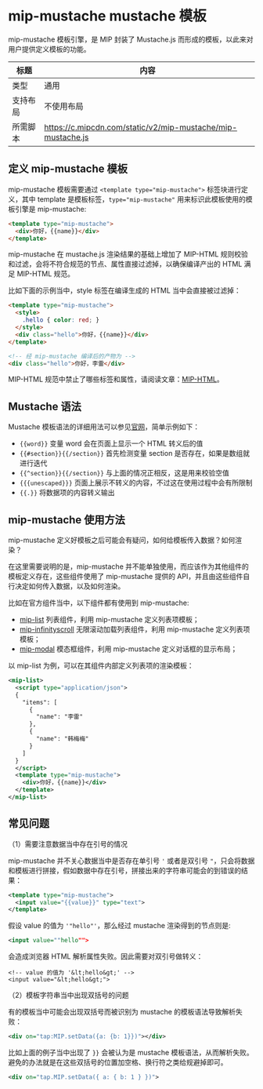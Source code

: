 

# mip-mustache mustache 模板

mip-mustache 模板引擎，是 MIP 封装了 Mustache.js 而形成的模板，以此来对用户提供定义模板的功能。

标题|内容
---|---
类型|通用
支持布局|不使用布局
所需脚本|https://c.mipcdn.com/static/v2/mip-mustache/mip-mustache.js

## 定义 mip-mustache 模板

mip-mustache 模板需要通过 `<template type="mip-mustache">` 标签块进行定义，其中 template 是模板标签，`type="mip-mustache"` 用来标识此模板使用的模板引擎是 mip-mustache:

```html
<template type="mip-mustache">
  <div>你好，{{name}}</div>
</template>
```

mip-mustache 在 mustache.js 渲染结果的基础上增加了 MIP-HTML 规则校验和过滤，会将不符合规范的节点、属性直接过滤掉，以确保编译产出的 HTML 满足 MIP-HTML 规范。

比如下面的示例当中，style 标签在编译生成的 HTML 当中会直接被过滤掉：

```html
<template type="mip-mustache">
  <style>
    .hello { color: red; }
  </style>
  <div class="hello">你好，{{name}}</div>
</template>

<!-- 经 mip-mustache 编译后的产物为 -->
<div class="hello">你好，李雷</div>
```

MIP-HTML 规范中禁止了哪些标签和属性，请阅读文章：[MIP-HTML](https://www.mipengine.org/v2/docs/mip-standard/mip-html-spec.html)。

## Mustache 语法

Mustache 模板语法的详细用法可以参见[官网](https://github.com/janl/mustache.js/)，简单示例如下：

- `{{word}}` 变量 word 会在页面上显示一个 HTML 转义后的值
- `{{#section}}{{/section}}` 首先检测变量 section 是否存在，如果是数组就进行迭代
- `{{^section}}{{/section}}` 与上面的情况正相反，这是用来校验空值
- `{{{unescaped}}}` 页面上展示不转义的内容，不过这在使用过程中会有所限制
- `{{.}}` 将数据项的内容转义输出

## mip-mustache 使用方法

mip-mustache 定义好模板之后可能会有疑问，如何给模板传入数据？如何渲染？

在这里需要说明的是，mip-mustache 并不能单独使用，而应该作为其他组件的模板定义存在，这些组件使用了 mip-mustache 提供的 API，并且由这些组件自行决定如何传入数据，以及如何渲染。

比如在官方组件当中，以下组件都有使用到 mip-mustache:

- [mip-list](https://www.mipengine.org/v2/components/dynamic-content/mip-list.html) 列表组件，利用 mip-mustache 定义列表项模板；
- [mip-infinityscroll](https://www.mipengine.org/v2/components/dynamic-content/mip-infinityscroll.html) 无限滚动加载列表组件，利用 mip-mustache 定义列表项模板；
- [mip-modal](https://www.mipengine.org/v2/components/dynamic-content/mip-modal.html) 模态框组件，利用 mip-mustache 定义对话框的显示布局；

以 mip-list 为例，可以在其组件内部定义列表项的渲染模板：

```xml
<mip-list>
  <script type="application/json">
  {
    "items": [
      {
        "name": "李雷"
      },
      {
        "name": "韩梅梅"
      }
    ]
  }
  </script>
  <template type="mip-mustache">
    <div>你好，{{name}}</div>
  </template>
</mip-list>
```

## 常见问题

（1）需要注意数据当中存在引号的情况

mip-mustache 并不关心数据当中是否存在单引号 `'` 或者是双引号 `"`，只会将数据和模板进行拼接，假如数据中存在引号，拼接出来的字符串可能会的到错误的结果：

```xml
<template type="mip-mustache">
  <input value="{{value}}" type="text">
</template>
```

假设 value 的值为 `'"hello"'`，那么经过 mustache 渲染得到的节点则是:

```xml
<input value=""hello"">
```

会造成浏览器 HTML 解析属性失败。因此需要对双引号做转义：

```
<!-- value 的值为 '&lt;hello&gt;' -->
<input value="&lt;hello&gt;">
```

（2）模板字符串当中出现双括号的问题

有的模板当中可能会出现双括号而被识别为 mustache 的模板语法导致解析失败：

```xml
<div on="tap:MIP.setData({a: {b: 1}})"></div>
```

比如上面的例子当中出现了 `}}` 会被认为是 mustache 模板语法，从而解析失败。避免的办法就是在这些双括号的位置加空格、换行符之类给规避掉即可。

```xml
<div on="tap.MIP.setData({ a: { b: 1 } })">
```




